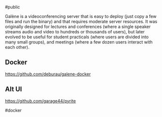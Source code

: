 #public 

Galène is a videoconferencing server that is easy to deploy (just copy a few files and run the binary) and that requires moderate server resources. It was originally designed for lectures and conferences (where a single speaker streams audio and video to hundreds or thousands of users), but later evolved to be useful for student practicals (where users are divided into many small groups), and meetings (where a few dozen users interact with each other).

## Docker

https://github.com/deburau/galene-docker

## Alt UI

https://github.com/garage44/pyrite

<!-- Keywords -->
#docker
<!-- /Keywords -->
